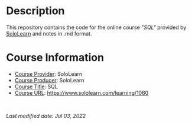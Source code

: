 <!-- This is a README file for an online course. -->

# Description 
This repository contains the code for the online course *"SQL"* provided by [SoloLearn](https://www.sololearn.com) and notes in .md format. 

# Course Information
- <ins>Course Provider</ins>: SoloLearn
- <ins>Course Producer</ins>: SoloLearn
- <ins>Course Title</ins>: SQL
- <ins>Course URL</ins>: https://www.sololearn.com/learning/1060

<br />

*Last modified date: Jul 03, 2022*
